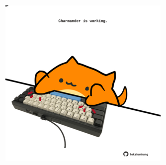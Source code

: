 <!-- built at 27/03/2021, 20:07:30 UTC -->
<p align="center">
  <img width="500" height="500" src="./ReadmeImage.svg">
</p>
